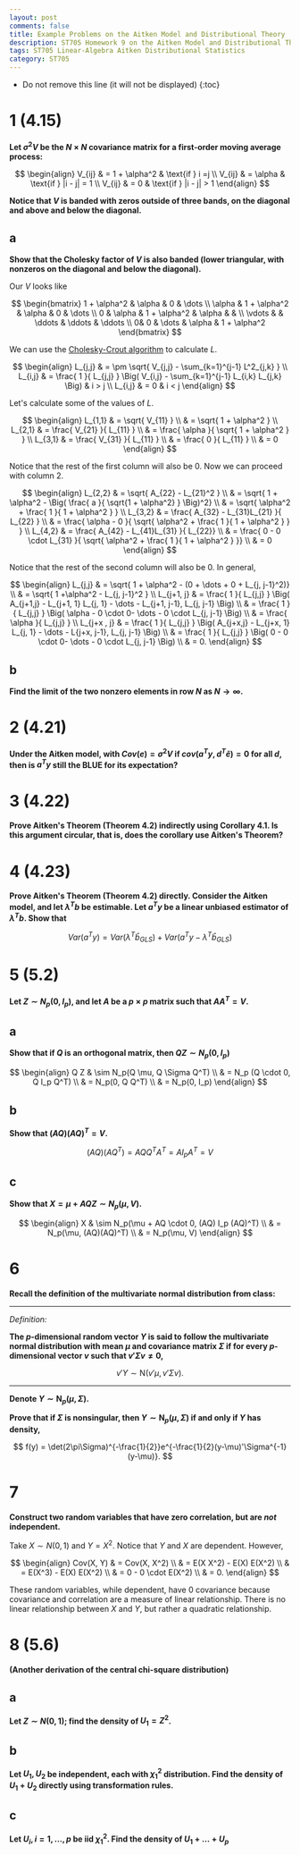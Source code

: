 ```yaml
---
layout: post
comments: false
title: Example Problems on the Aitken Model and Distributional Theory
description: ST705 Homework 9 on the Aitken Model and Distributional Theory
tags: ST705 Linear-Algebra Aitken Distributional Statistics
category: ST705
---
```


* Do not remove this line (it will not be displayed)
{:toc}

# 1 (4.15)
**Let $\sigma^2 V$ be the $N \times N$ covariance matrix for a first-order moving average process:**

$$
\begin{align}
V_{ij} & = 1 + \alpha^2 & \text{if } i =j \\
V_{ij} & = \alpha & \text{if } |i - j| = 1 \\
V_{ij} & = 0 & \text{if } |i - j| > 1
\end{align}
$$

**Notice that $V$ is banded with zeros outside of three bands, on the diagonal and above and below the diagonal.**

## a
**Show that the Cholesky factor of $V$ is also banded (lower triangular, with nonzeros on the diagonal and below the diagonal).**

Our $V$ looks like

$$
\begin{bmatrix}
1 + \alpha^2 & \alpha & 0 & \dots \\
\alpha & 1 + \alpha^2 & \alpha & 0 & \dots \\
0 & \alpha & 1 + \alpha^2 & \alpha &  & \\
\vdots & & \ddots & \ddots & \ddots  \\
0& 0 &  \dots & \alpha & 1 + \alpha^2 
\end{bmatrix}
$$

We can use the [Cholesky-Crout algorithm](https://en.wikipedia.org/wiki/Cholesky_decomposition#The_Cholesky%E2%80%93Banachiewicz_and_Cholesky%E2%80%93Crout_algorithms) to calculate $L$.

$$
\begin{align}
L_{j,j} & = \pm \sqrt{ V_{j,j} - \sum_{k=1}^{j-1} L^2_{j,k} } \\
L_{i,j} & = \frac{ 1 }{ L_{j,j} } \Big( V_{i,j} - \sum_{k=1}^{j-1} L_{i,k} L_{j,k} \Big) & i > j \\
L_{i,j} & = 0 & i < j
\end{align}
$$


Let's calculate some of the values of $L$.

$$
\begin{align}
L_{1,1} & = \sqrt{ V_{11} } \\
	& = \sqrt{ 1 + \alpha^2 } \\
L_{2,1} & = \frac{ V_{21} }{ L_{11} } \\
	& = \frac{ \alpha }{ \sqrt{ 1 + \alpha^2 } } \\
L_{3,1} & = \frac{ V_{31} }{ L_{11} } \\
	& = \frac{ 0 }{ L_{11} } \\
	& = 0
\end{align}
$$

Notice that the rest of the first column will also be 0. Now we can proceed with column 2.

$$
\begin{align}
L_{2,2} & = \sqrt{ A_{22} - L_{21}^2 } \\
	& = \sqrt{ 1 + \alpha^2 - \Big( \frac{ a }{ \sqrt{1 + \alpha^2} } \Big)^2} \\
	& = \sqrt{ \alpha^2 + \frac{ 1 }{ 1 + \alpha^2 } } \\
L_{3,2} & = \frac{ A_{32} - L_{31}L_{21} }{ L_{22} } \\
	& = \frac{ \alpha - 0 }{ \sqrt{ \alpha^2 + \frac{ 1 }{ 1 + \alpha^2 } } } \\
L_{4,2} & = \frac{ A_{42} - L_{41}L_{31} }{ L_{22}} \\
	& = \frac{ 0 - 0 \cdot L_{31} }{  \sqrt{ \alpha^2 + \frac{ 1 }{ 1 + \alpha^2 } }} \\
	& = 0
\end{align}
$$

Notice that the rest of the second column will also be 0. In general,

$$
\begin{align}
L_{j,j} & = \sqrt{ 1 + \alpha^2 - (0 + \dots + 0  + L_{j, j-1}^2)} \\
	& = \sqrt{ 1 +\alpha^2 - L_{j, j-1}^2 } \\
L_{j+1, j} & = \frac{ 1 }{ L_{j,j} } \Big( A_{j+1,j} - L_{j+1, 1} L_{j, 1} - \dots - L_{j+1, j-1}, L_{j, j-1} \Big) \\
	& = \frac{ 1 }{ L_{j,j} } \Big( \alpha - 0 \cdot 0- \dots - 0 \cdot L_{j, j-1} \Big) \\
	& = \frac{ \alpha }{ L_{j,j} } \\
L_{j+x , j} & = \frac{ 1 }{ L_{j,j} } \Big( A_{j+x,j} - L_{j+x, 1} L_{j, 1} - \dots - L{j+x, j-1}, L_{j, j-1} \Big) \\
	& = \frac{ 1 }{ L_{j,j} } \Big( 0 - 0 \cdot 0- \dots - 0 \cdot L_{j, j-1} \Big) \\
	& = 0.
\end{align}
$$




## b
**Find the limit of the two nonzero elements in row $N$ as $N \rightarrow \infty$.**




# 2 (4.21)
**Under the Aitken model, with $Cov(e)= \sigma^2 V$ if $cov(a^T y, d^T \widehat e) = 0$ for all $d$, then is $a^T y$ still the BLUE for its expectation?**



# 3 (4.22)
**Prove Aitken's Theorem (Theorem 4.2) indirectly using Corollary 4.1. Is this argument circular, that is, does the corollary use Aitken's Theorem?**



# 4 (4.23)
**Prove Aitken's Theorem (Theorem 4.2) directly. Consider the Aitken model, and let $\lambda^T b$ be estimable. Let $a^T y$ be a linear unbiased estimator of $\lambda^T b$. Show that**

$$
Var(a^T y) = Var(\lambda^T \widehat b_{GLS}) + Var(a^T y - \lambda^T \widehat b_{GLS})
$$


# 5 (5.2)
**Let $Z \sim N_p(0, I_p)$, and let $A$ be a $p \times p$ matrix such that $A A^T = V$.**

## a
**Show that if $Q$ is an orthogonal matrix, then $QZ \sim N_p(0, I_p)$**

$$
\begin{align}
Q Z & \sim N_p(Q \mu, Q \Sigma Q^T) \\
	& = N_p (Q \cdot 0, Q I_p Q^T) \\
	& = N_p(0, Q Q^T) \\
	& = N_p(0, I_p)
\end{align}
$$

## b
**Show that $(AQ)(AQ)^T = V$.**

$$
(AQ)(AQ^T) = AQ Q^T A^T = A I_p A^T = V
$$



## c
**Show that $X = \mu + AQZ \sim N_p(\mu , V)$.**


$$
\begin{align}
X & \sim N_p(\mu + AQ \cdot 0, (AQ) I_p (AQ)^T) \\
	& = N_p(\mu, (AQ)(AQ)^T) \\
	& = N_p(\mu, V)
\end{align}
$$

# 6
**Recall the definition of the multivariate normal distribution from class:**

---

_Definition:_

**The $p$-dimensional random vector $Y$ is said to follow the multivariate normal distribution with mean $\mu$ and covariance matrix $\Sigma$ if for every $p$-dimensional vector $v$ such that $v'\Sigma v \ne 0$,**

$$
v'Y \sim \text{N}(v'\mu,v'\Sigma v).
$$

---

**Denote $Y \sim \text{N}_{p}(\mu,\Sigma)$.**


**Prove that if $\Sigma$ is nonsingular, then $Y \sim \text{N}_{p}(\mu,\Sigma)$ if and only if $Y$ has density,**

$$
f(y) = \det(2\pi\Sigma)^{-\frac{1}{2}}e^{-\frac{1}{2}(y-\mu)'\Sigma^{-1}(y-\mu)}.
$$




# 7
**Construct two random variables that have zero correlation, but are _not_ independent.**

Take $X \sim N(0,1)$ and $Y = X^2$. Notice that $Y$ and $X$ are dependent. However,

$$
\begin{align}
Cov(X, Y) & = Cov(X, X^2) \\
	& = E(X X^2) - E(X) E(X^2) \\
	& = E(X^3) - E(X) E(X^2) \\
	& = 0 - 0 \cdot E(X^2) \\
	& = 0.
\end{align}
$$

These random variables, while dependent, have 0 covariance because covariance and correlation are a measure of linear relationship. There is no linear relationship between $X$ and $Y$, but rather a quadratic relationship.

# 8 (5.6)
**(Another derivation of the central chi-square distribution)**

## a
**Let $Z \sim N(0,1)$; find the density of $U_1 = Z^2$.**


## b
**Let $U_1, U_2$ be independent, each with $\chi_1^2$ distribution. Find the density of $U_1 + U_2$ directly using transformation rules.**



## c
**Let $U_i, i = 1, \dots , p$ be iid $\chi_1^2$. Find the density of $U_1 + \dots + U_p$**